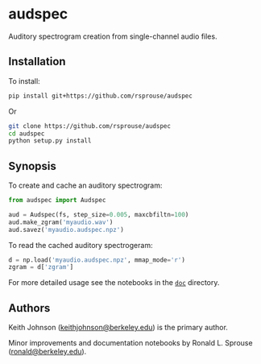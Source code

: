 # audspec

Auditory spectrogram creation from single-channel audio files.

## Installation

To install:

```bash
pip install git+https://github.com/rsprouse/audspec
```

Or

```bash
git clone https://github.com/rsprouse/audspec
cd audspec
python setup.py install
```

## Synopsis

To create and cache an auditory spectrogram:

```python
from audspec import Audspec

aud = Audspec(fs, step_size=0.005, maxcbfiltn=100)
aud.make_zgram('myaudio.wav')
aud.savez('myaudio.audspec.npz')
```

To read the cached auditory spectrogeram:

```python
d = np.load('myaudio.audspec.npz', mmap_mode='r')
zgram = d['zgram']
```

For more detailed usage see the notebooks in the [`doc`](doc) directory.

## Authors

Keith Johnson (keithjohnson@berkeley.edu) is the primary author.

Minor improvements and documentation notebooks by Ronald L. Sprouse (ronald@berkeley.edu).
